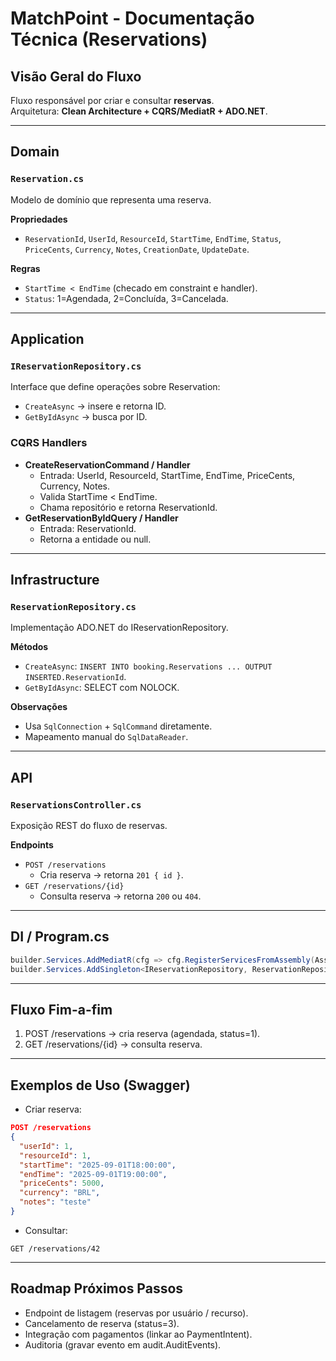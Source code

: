 # MatchPoint - Documentação Técnica (Reservations)

## Visão Geral do Fluxo
Fluxo responsável por criar e consultar **reservas**.  
Arquitetura: **Clean Architecture + CQRS/MediatR + ADO.NET**.

---

## Domain

### `Reservation.cs`
Modelo de domínio que representa uma reserva.

**Propriedades**
- `ReservationId`, `UserId`, `ResourceId`, `StartTime`, `EndTime`, `Status`, `PriceCents`, `Currency`, `Notes`, `CreationDate`, `UpdateDate`.

**Regras**
- `StartTime < EndTime` (checado em constraint e handler).
- `Status`: 1=Agendada, 2=Concluída, 3=Cancelada.

---

## Application

### `IReservationRepository.cs`
Interface que define operações sobre Reservation:
- `CreateAsync` → insere e retorna ID.
- `GetByIdAsync` → busca por ID.

### CQRS Handlers
- **CreateReservationCommand / Handler**
  - Entrada: UserId, ResourceId, StartTime, EndTime, PriceCents, Currency, Notes.
  - Valida StartTime < EndTime.
  - Chama repositório e retorna ReservationId.
- **GetReservationByIdQuery / Handler**
  - Entrada: ReservationId.
  - Retorna a entidade ou null.

---

## Infrastructure

### `ReservationRepository.cs`
Implementação ADO.NET do IReservationRepository.

**Métodos**
- `CreateAsync`: `INSERT INTO booking.Reservations ... OUTPUT INSERTED.ReservationId`.
- `GetByIdAsync`: SELECT com NOLOCK.

**Observações**
- Usa `SqlConnection` + `SqlCommand` diretamente.
- Mapeamento manual do `SqlDataReader`.

---

## API

### `ReservationsController.cs`
Exposição REST do fluxo de reservas.

**Endpoints**
- `POST /reservations`
  - Cria reserva → retorna `201 { id }`.
- `GET /reservations/{id}`
  - Consulta reserva → retorna `200` ou `404`.

---

## DI / Program.cs
```csharp
builder.Services.AddMediatR(cfg => cfg.RegisterServicesFromAssembly(Assembly.Load("MatchPoint.Application")));
builder.Services.AddSingleton<IReservationRepository, ReservationRepository>();
```

---

## Fluxo Fim-a-fim
1. POST /reservations → cria reserva (agendada, status=1).
2. GET /reservations/{id} → consulta reserva.

---

## Exemplos de Uso (Swagger)
- Criar reserva:
```json
POST /reservations
{
  "userId": 1,
  "resourceId": 1,
  "startTime": "2025-09-01T18:00:00",
  "endTime": "2025-09-01T19:00:00",
  "priceCents": 5000,
  "currency": "BRL",
  "notes": "teste"
}
```
- Consultar:
```http
GET /reservations/42
```

---

## Roadmap Próximos Passos
- Endpoint de listagem (reservas por usuário / recurso).
- Cancelamento de reserva (status=3).
- Integração com pagamentos (linkar ao PaymentIntent).
- Auditoria (gravar evento em audit.AuditEvents).
